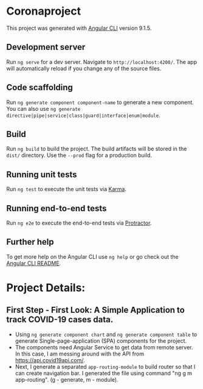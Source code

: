 # Coronaproject

This project was generated with [Angular CLI](https://github.com/angular/angular-cli) version 9.1.5.

## Development server

Run `ng serve` for a dev server. Navigate to `http://localhost:4200/`. The app will automatically reload if you change any of the source files.

## Code scaffolding

Run `ng generate component component-name` to generate a new component. You can also use `ng generate directive|pipe|service|class|guard|interface|enum|module`.

## Build

Run `ng build` to build the project. The build artifacts will be stored in the `dist/` directory. Use the `--prod` flag for a production build.

## Running unit tests

Run `ng test` to execute the unit tests via [Karma](https://karma-runner.github.io).

## Running end-to-end tests

Run `ng e2e` to execute the end-to-end tests via [Protractor](http://www.protractortest.org/).

## Further help

To get more help on the Angular CLI use `ng help` or go check out the [Angular CLI README](https://github.com/angular/angular-cli/blob/master/README.md).

# Project Details:
  ## First Step - First Look: A Simple Application to track COVID-19 cases data.
   - Using ```ng generate component chart``` and ```ng generate component table``` to generate Single-page-application (SPA) components for the project. 
   - The components need Angular Service to get data from remote server. In this case, I am messing around with the API from https://api.covid19api.com/.
   - Next, I generate a separated ```app-routing-module``` to build router so that I can create navigation bar. I generated the file using command "ng g m app-routing". (g - generate, m - module).
